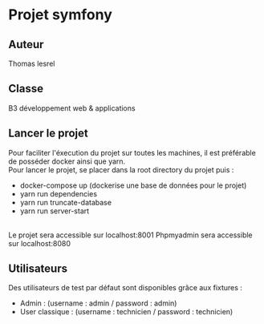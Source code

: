 # Projet symfony

## Auteur
Thomas lesrel

## Classe
B3 développement web & applications

## Lancer le projet
Pour faciliter l'éxecution du projet sur toutes les machines, il est préférable de posséder docker ainsi que yarn. <br>
Pour lancer le projet, se placer dans la root directory du projet puis :
- docker-compose up (dockerise une base de données pour le projet)
- yarn run dependencies
- yarn run truncate-database
- yarn run server-start
</br>
Le projet sera accessible sur localhost:8001
Phpmyadmin sera accessible sur localhost:8080

## Utilisateurs
Des utilisateurs de test par défaut sont disponibles grâce aux fixtures : 
- Admin : (username : admin / password : admin)
- User classique : (username : technicien / password : technicien)
